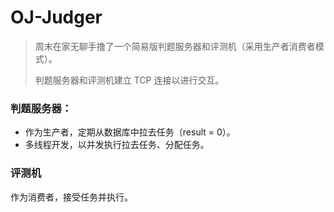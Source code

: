 # OJ-Judger

> 周末在家无聊手撸了一个简易版判题服务器和评测机（采用生产者消费者模式）。
>
> 判题服务器和评测机建立 TCP 连接以进行交互。

### 判题服务器：

+ 作为生产者，定期从数据库中拉去任务（result = 0）。
+ 多线程开发，以并发执行拉去任务、分配任务。

### 评测机

作为消费者，接受任务并执行。







